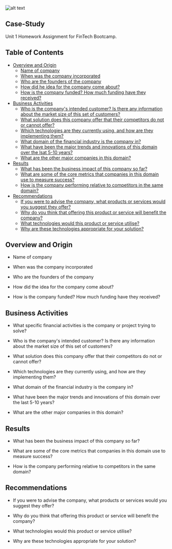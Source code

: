 ![alt text](https://github.com/charbelnehme/case-study/images/Moula-logo.png)

## Case-Study
Unit 1 Homework Assignment for FinTech Bootcamp.

## Table of Contents

- [Overview and Origin](#overview-and-origin)
  * [Name of company](#overview-and-origin)
  * [When was the company incorporated](#overview-and-origin)
  * [Who are the founders of the company](#overview-and-origin)
  * [How did he idea for the company come about?](#overview-and-origin)
  * [How is the company funded? How much funding have they received?](#overview-and-origin)
- [Business Activities](#business-activities)
  * [Who is the company's intended customer? Is there any information about the market size of this set of customers?](#business-activities) 
  * [What solution does this company offer that their competitors do not or cannot offer?](#business-activities) 
  * [Which technologies are they currently using, and how are they implementing them?](#business-activities)
  * [What domain of the financial industry is the company in?](#business-activities)
  * [What have been the major trends and innovations of this domain over the lsat 5-10 years?](#business-activities)
  * [What are the other major companies in this domain?](#business-activities)
- [Results](#results)
  * [What has been the business impact of this company so far?](#results)
  * [What are some of the core metrics that companies in this domain use to measure success?](#results)
  * [How is the company performing relative to competitors in the same domain?](#results)
- [Recommendations](#recommendations)
  * [If you were to advise the company, what products or services would you suggest they offer?](#recommendations)
  * [Why do you think that offering this product or service will benefit the company?](#recommendations)
  * [What technologies would this product or service utilise?](#recommendations)
  * [Why are these technologies appropriate for your solution?](#recommendations)


## Overview and Origin 

* Name of company 


* When was the company incorporated


* Who are the founders of the company


* How did the idea for the company come about? 


* How is the company funded? How much funding have they received? 



## Business Activities 

* What specific financial activities is the company or project trying to solve? 

* Who is the company's intended customer? Is there any information about the market size of this set of customers? 

* What solution does this company offer that their competitors do not or cannot offer? 

* Which technologies are they currently using, and how are they implementing them? 

* What domain of the financial industry is the company in? 

* What have been the major trends and innovations of this domain over the last 5-10 years? 

* What are the other major companies in this domain? 


## Results

* What has been the business impact of this company so far? 

* What are some of the core metrics that companies in this domain use to measure success? 

* How is the company performing relative to competitors in the same domain? 


## Recommendations

* If you were to advise the company, what products or services would you suggest they offer? 

* Why do you think that offering this product or service will benefit the company? 

* What technologies would this product or service utilise? 

* Why are these technologies appropriate for your solution? 

